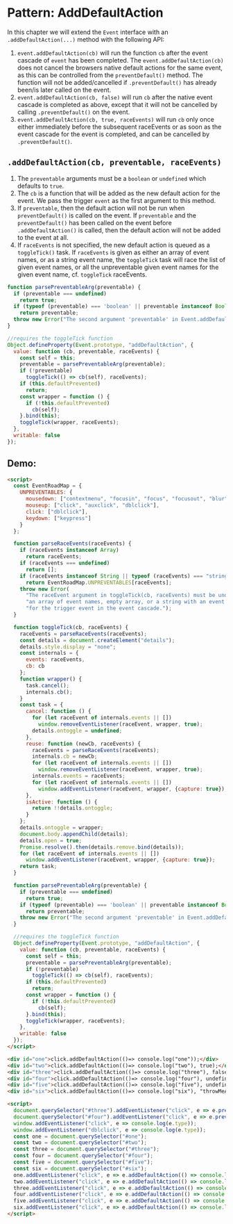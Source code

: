 # Pattern: AddDefaultAction

In this chapter we will extend the `Event` interface with an `.addDefaultAction(...)` method with the following API:

1. `event.addDefaultAction(cb)` will run the function `cb` after the event cascade of `event` has been completed. The `event.addDefaultAction(cb)` does not cancel the browsers native default actions for the same event, as this can be controlled from the `preventDefault()` method. The function will not be added/cancelled if `.preventDefault()` has already been/is later called on the event. 
2. `event.addDefaultAction(cb, false)` will run `cb` after the native event cascade is completed as above, except that it will not be cancelled by calling `.preventDefault()` on the event.
3. `event.addDefaultAction(cb, true, raceEvents)` will run `cb` only once either immediately before the subsequent raceEvents or as soon as the event cascade for the event is completed, and can be cancelled by `.preventDefault()`.

## `.addDefaultAction(cb, preventable, raceEvents)` 

1. The `preventable` arguments must be a `boolean` or `undefined` which defaults to `true`.
2. The `cb` is a function that will be added as the new default action for the event. We pass the trigger `event` as the first argument to this method. 
3. If `preventable`, then the default action will not be run when `preventDefault()` is called on the event. If `preventable` and the `preventDefault()` has been called on the event before `.addDefaultAction()` is called, then the default action will not be added to the event at all.
4. If `raceEvents` is not specified, the new default action is queued as a `toggleTick()` task. If `raceEvents` is given as either an array of event names, or as a string event name, the `toggleTick` task will race the list of given event names, or all the unpreventable given event names for the given event name, cf. `toggleTick` raceEvents.

```javascript
function parsePreventableArg(preventable) {
  if (preventable === undefined)
    return true;
  if (typeof (preventable) === 'boolean' || preventable instanceof Boolean)
    return preventable;
  throw new Error("The second argument 'preventable' in Event.addDefaultAction(cb, preventable, preEvent) is neither undefined nor a boolean.");
}  

//requires the toggleTick function
Object.defineProperty(Event.prototype, "addDefaultAction", {
  value: function (cb, preventable, raceEvents) {
    const self = this;
    preventable = parsePreventableArg(preventable);
    if (!preventable)
      toggleTick(() => cb(self), raceEvents);
    if (this.defaultPrevented)
      return;
    const wrapper = function () {
      if (!this.defaultPrevented)
        cb(self);
    }.bind(this);
    toggleTick(wrapper, raceEvents);
  },
  writable: false
});
``` 

## Demo: 

```html
<script>
  const EventRoadMap = {
    UNPREVENTABLES: {
      mousedown: ["contextmenu", "focusin", "focus", "focusout", "blur"],
      mouseup: ["click", "auxclick", "dblclick"],
      click: ["dblclick"],
      keydown: ["keypress"]
    }
  };

  function parseRaceEvents(raceEvents) {
    if (raceEvents instanceof Array)
      return raceEvents;
    if (raceEvents === undefined)
      return [];
    if (raceEvents instanceof String || typeof (raceEvents) === "string")
      return EventRoadMap.UNPREVENTABLES[raceEvents];
    throw new Error(
      "The raceEvent argument in toggleTick(cb, raceEvents) must be undefined, " +
      "an array of event names, empty array, or a string with an event name " +
      "for the trigger event in the event cascade.");
  }

  function toggleTick(cb, raceEvents) {
    raceEvents = parseRaceEvents(raceEvents);
    const details = document.createElement("details");
    details.style.display = "none";
    const internals = {
      events: raceEvents,
      cb: cb
    };
    function wrapper() {
      task.cancel();
      internals.cb();
    }
    const task = {
      cancel: function () {
        for (let raceEvent of internals.events || [])
          window.removeEventListener(raceEvent, wrapper, true);
        details.ontoggle = undefined;
      },
      reuse: function (newCb, raceEvents) {
        raceEvents = parseRaceEvents(raceEvents);
        internals.cb = newCb;
        for (let raceEvent of internals.events || [])
          window.removeEventListener(raceEvent, wrapper, true);
        internals.events = raceEvents;
        for (let raceEvent of internals.events || [])
          window.addEventListener(raceEvent, wrapper, {capture: true});
      },
      isActive: function () {
        return !!details.ontoggle;
      }
    };
    details.ontoggle = wrapper;
    document.body.appendChild(details);
    details.open = true;
    Promise.resolve().then(details.remove.bind(details));
    for (let raceEvent of internals.events || [])
      window.addEventListener(raceEvent, wrapper, {capture: true});
    return task;
  }

  function parsePreventableArg(preventable) {
    if (preventable === undefined)
      return true;
    if (typeof (preventable) === 'boolean' || preventable instanceof Boolean)
      return preventable;
    throw new Error("The second argument 'preventable' in Event.addDefaultAction(cb, preventable, preEvent) is neither undefined nor a boolean.");
  }

  //requires the toggleTick function
  Object.defineProperty(Event.prototype, "addDefaultAction", {
    value: function (cb, preventable, raceEvents) {
      const self = this;
      preventable = parsePreventableArg(preventable);
      if (!preventable)
        toggleTick(() => cb(self), raceEvents);
      if (this.defaultPrevented)
        return;
      const wrapper = function () {
        if (!this.defaultPrevented)
          cb(self);
      }.bind(this);
      toggleTick(wrapper, raceEvents);
    },
    writable: false
  });
</script>

<div id="one">click.addDefaultAction(()=> console.log("one"));</div>
<div id="two">click.addDefaultAction(()=> console.log("two"), true);</div>
<div id="three">click.addDefaultAction(()=> console.log("three"), false); + preventDefault called on click</div>
<div id="four">click.addDefaultAction(()=> console.log("four"), undefined); + preventDefault called on click</div>
<div id="five">click.addDefaultAction(()=> console.log("five"), undefined, ["dblclick"]);</div>
<div id="six">click.addDefaultAction(()=> console.log("six"), "throwMeAnError");</div>

<script>
  document.querySelector("#three").addEventListener("click", e => e.preventDefault());
  document.querySelector("#four").addEventListener("click", e => e.preventDefault());
  window.addEventListener("click", e => console.log(e.type));
  window.addEventListener("dblclick", e => console.log(e.type));
  const one = document.querySelector("#one");
  const two = document.querySelector("#two");
  const three = document.querySelector("#three");
  const four = document.querySelector("#four");
  const five = document.querySelector("#five");
  const six = document.querySelector("#six");
  one.addEventListener("click", e => e.addDefaultAction(() => console.log("one")));
  two.addEventListener("click", e => e.addDefaultAction(() => console.log("two"), true));
  three.addEventListener("click", e => e.addDefaultAction(() => console.log("three"), false));
  four.addEventListener("click", e => e.addDefaultAction(() => console.log("four"), undefined));
  five.addEventListener("click", e => e.addDefaultAction(() => console.log("five"), undefined, ["dblclick"]));
  six.addEventListener("click", e => e.addDefaultAction(() => console.log("six"), "throwMeAnError"));
</script>
```